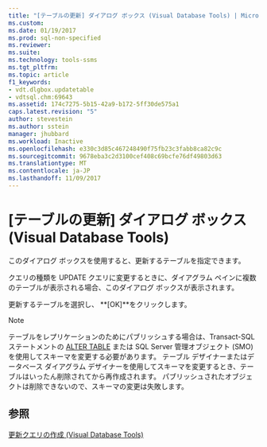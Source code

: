 ```yaml
---
title: "[テーブルの更新] ダイアログ ボックス (Visual Database Tools) | Microsoft Docs"
ms.custom: 
ms.date: 01/19/2017
ms.prod: sql-non-specified
ms.reviewer: 
ms.suite: 
ms.technology: tools-ssms
ms.tgt_pltfrm: 
ms.topic: article
f1_keywords:
- vdt.dlgbox.updatetable
- vdtsql.chm:69643
ms.assetid: 174c7275-5b15-42a9-b172-5ff30de575a1
caps.latest.revision: "5"
author: stevestein
ms.author: sstein
manager: jhubbard
ms.workload: Inactive
ms.openlocfilehash: e330c3d85c467248490f75fb23c3fabb8ca82c9c
ms.sourcegitcommit: 9678eba3c2d3100cef408c69bcfe76df49803d63
ms.translationtype: MT
ms.contentlocale: ja-JP
ms.lasthandoff: 11/09/2017
---
```

# <a name="update-table-dialog-box-visual-database-tools"></a>[テーブルの更新] ダイアログ ボックス (Visual Database Tools)
このダイアログ ボックスを使用すると、更新するテーブルを指定できます。  
  
クエリの種類を UPDATE クエリに変更するときに、ダイアグラム ペインに複数のテーブルが表示される場合、このダイアログ ボックスが表示されます。  
  
更新するテーブルを選択し、 **[OK]**をクリックします。  
  
> [!NOTE]  
> テーブルをレプリケーションのためにパブリッシュする場合は、Transact-SQL ステートメントの [ALTER TABLE](http://msdn.microsoft.com/en-us/f1745145-182d-4301-a334-18f799d361d1) または SQL Server 管理オブジェクト (SMO) を使用してスキーマを変更する必要があります。 テーブル デザイナーまたはデータベース ダイアグラム デザイナーを使用してスキーマを変更するとき、テーブルはいったん削除されてから再作成されます。 パブリッシュされたオブジェクトは削除できないので、スキーマの変更は失敗します。  
  
## <a name="see-also"></a>参照  
[更新クエリの作成 (Visual Database Tools)](../../ssms/visual-db-tools/create-update-queries-visual-database-tools.md)  
  
